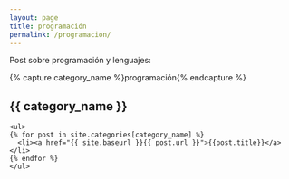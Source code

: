 ```yaml
---
layout: page
title: programación
permalink: /programacion/
---
```


Post sobre programación y lenguajes:


{% capture category_name %}programación{% endcapture %}
<div>
<h2 class="category-head">{{ category_name }}</h2>

    <ul>
    {% for post in site.categories[category_name] %}
      <li><a href="{{ site.baseurl }}{{ post.url }}">{{post.title}}</a></li>
    {% endfor %}
    </ul>
  </div>
